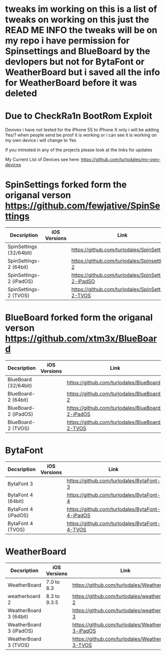# tweaks im working on this is a list of tweaks on working on this just the READ ME INFO the tweaks will be on my repo i have permission for Spinsettings and BlueBoard by the devlopers but not for BytaFont or WeatherBoard but i saved all the info for WeatherBoard before it was deleted 

# Due to CheckRa1n BootRom Exploit 
Devives i have not tested for the iPhone 5S to iPhone X only i will be adding Yes/? when people send be proof it is working or i can see it is working on my own device i will change to Yes 

if you intrested in any of the projects please look at the links for updates

My Current List of Devices see here: https://github.com/turlodales/my-own-devices

# SpinSettings forked form the origanal verson https://github.com/fewjative/SpinSettings

| Decsription |iOS Versions| Link|
|---------|----------|----------|
| SpinSettings (32/64bit) || https://github.com/turlodales/SpinSettings |
| SpinSettings-2 (64bit)  | | https://github.com/turlodales/Spinsettings-2 |
| SpinSettings-2 (iPadOS) | | https://github.com/turlodales/SpinSettings-2-iPadSO |
| SpinSettings-2 (TVOS)   | | https://github.com/turlodales/SpinSettings-2-TVOS|

# BlueBoard forked form the origanal verson https://github.com/xtm3x/BlueBoard

| Decsription |iOS Versions| Link|
|---------|----------|----------|
| BlueBoard (32/64bit) || https://github.com/turlodales/BlueBoard |
| BlueBoard-2 (64bit)  || https://github.com/turlodales/BlueBoard-2 |
| BlueBoard-2 (iPadOS) || https://github.com/turlodales/BlueBoard-2-iPadOS |
| BlueBoard-2 (TVOS)   || https://github.com/turlodales/BlueBoard-2-TVOS |

# BytaFont

| Decsription |iOS Versions| Link|
|---------|----------|----------|
| BytaFont 3 || https://github.com/turlodales/BytaFont-3 |
| BytaFont 4 (64bit)  || https://github.com/turlodales/BytaFont-4 |
| BytaFont 4 (iPadOS) || https://github.com/turlodales/BytaFont-4-iPadOS |
| BytaFont 4 (TVOS)   || https://github.com/turlodales/BytaFont-4-TVOS |

# WeatherBoard

| Decsription |iOS Versions| Link|
|---------|----------|----------|
| WeatherBoard   |7.0 to 8.3   | https://github.com/turlodales/WeatherBoard |
| weatherboard 2 |8.3 to 9.3.5 | https://github.com/turlodales/weatherboard-2 |
| WeatherBoard 3 (64bit) || https://github.com/turlodales/weatherboard-3 |
| WeatherBoard 3 (iPadOS) || https://github.com/turlodales/WeatherBoard-3-iPadOS |
| WeatherBoard 3 (TVOS)| |https://github.com/turlodales/WeatherBoard-3-TVOS |
